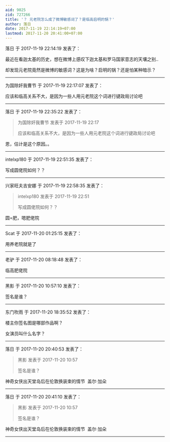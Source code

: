 ```yaml
---
aid: 9025
zid: 727266
title: '？ 元老院怎么成了微博敏感词了？是临高启明的锅？'
author: 落日
date: 2017-11-19 22:14:19+07:00
lastmod: 2017-11-20 20:41:00+07:00
---
```


落日 于 2017-11-19 22:14:19 发表了：

最近在看迦太基的历史，想在微博上感叹下迦太基和罗马国家意志的天壤之别..

却发现元老院竟然是微博的敏感词？这是为啥？启明的锅？还是怕某种暗示？

---------

为国除奸我曹节 于 2017-11-19 22:17:07 发表了：

应该和临高关系不大，是因为一些人用元老院这个词进行键政局讨论吧

---------

落日 于 2017-11-19 22:35:22 发表了：

> 为国除奸我曹节 发表于 2017-11-19 22:17
> 
> 应该和临高关系不大，是因为一些人用元老院这个词进行键政局讨论吧



恩，估计是这个原因。。

---------

intelxp180 于 2017-11-19 22:51:35 发表了：

写成圆佬院如何？？

---------

兴家旺夫吉安娜 于 2017-11-19 22:58:35 发表了：

> intelxp180 发表于 2017-11-19 22:51
> 
> 写成圆佬院如何？？



圆=肥，嗯肥佬院

---------

Scat 于 2017-11-20 01:25:15 发表了：

用养老院就是了

---------

老驴 于 2017-11-20 08:18:48 发表了：

临高肥佬院

---------

黑影 于 2017-11-20 10:57:10 发表了：

签名是谁？

---------

东门吹雨 于 2017-11-20 18:35:52 发表了：

楼主你签名图是哪部作品啊？

女演员叫什么名字？

---------

落日 于 2017-11-20 20:40:53 发表了：

> 黑影 发表于 2017-11-20 10:57
> 
> 签名是谁？



神奇女侠出天堂岛后在伦敦换装束的情节  盖尔·加朵

---------

落日 于 2017-11-20 20:41:10 发表了：

> 黑影 发表于 2017-11-20 10:57
> 
> 签名是谁？



神奇女侠出天堂岛后在伦敦换装束的情节  盖尔·加朵

---------


